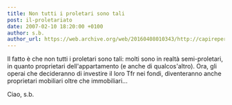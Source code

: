 ```yaml
---
title: Non tutti i proletari sono tali
post: il-proletariato
date: 2007-02-10 18:20:00 +0100
author: s.b.
author_url: https://web.archive.org/web/20160408010343/http://capireperagire.blog.tiscali.it/
---
```

Il fatto è che non tutti i proletari sono tali: molti sono in realtà semi-proletari, in quanto proprietari dell'appartamento (e anche di qualcos'altro). Ora, gli operai che decideranno di investire il loro Tfr nei fondi, diventeranno anche proprietari mobiliari oltre che immobiliari...

Ciao, s.b.